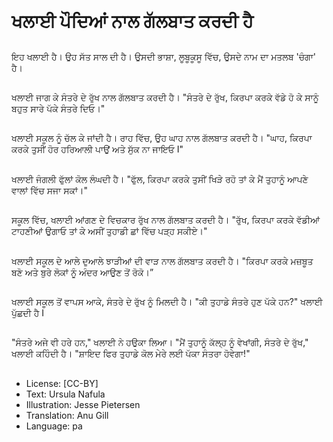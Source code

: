 # ਖਲਾਈ ਪੌਦਿਆਂ ਨਾਲ ਗੱਲਬਾਤ ਕਰਦੀ ਹੈ

##
ਇਹ ਖਲਾਈ ਹੈ। ਉਹ ਸੱਤ ਸਾਲ ਦੀ ਹੈ। ਉਸਦੀ ਭਾਸ਼ਾ, ਲੂਬੂਕੂਸੂ ਵਿੱਚ, ਉਸਦੇ ਨਾਮ ਦਾ ਮਤਲਬ 'ਚੰਗਾ' ਹੈ।

##
ਖਲਾਈ ਜਾਗ ਕੇ ਸੰਤਰੇ ਦੇ ਰੁੱਖ ਨਾਲ ਗੱਲਬਾਤ ਕਰਦੀ ਹੈ। "ਸੰਤਰੇ ਦੇ ਰੁੱਖ, ਕਿਰਪਾ ਕਰਕੇ ਵੱਡੇ ਹੋ ਕੇ ਸਾਨੂੰ ਬਹੁਤ ਸਾਰੇ ਪੱਕੇ ਸੰਤਰੇ ਦਿਓ।"

##
ਖਲਾਈ ਸਕੂਲ ਨੂੰ ਚੱਲ ਕੇ ਜਾਂਦੀ ਹੈ। ਰਾਹ ਵਿੱਚ, ਉਹ ਘਾਹ ਨਾਲ ਗੱਲਬਾਤ ਕਰਦੀ ਹੈ। "ਘਾਹ, ਕਿਰਪਾ ਕਰਕੇ ਤੁਸੀਂ ਹੋਰ ਹਰਿਆਲੀ ਪਾਉਂ ਅਤੇ ਸੁੱਕ ਨਾ ਜਾਇਓ I"

##
ਖਲਾਈ ਜੰਗਲੀ ਫੁੱਲਾਂ ਕੋਲ ਲੰਘਦੀ ਹੈ। "ਫੁੱਲ, ਕਿਰਪਾ ਕਰਕੇ ਤੁਸੀਂ ਖਿੜੇ ਰਹੋ ਤਾਂ ਕੇ ਮੈਂ ਤੁਹਾਨੂੰ ਆਪਣੇ ਵਾਲਾਂ ਵਿੱਚ ਸਜਾ ਸਕਾਂ।"

##
ਸਕੂਲ ਵਿੱਚ, ਖਲਾਈ ਆਂਗਣ ਦੇ ਵਿਚਕਾਰ ਰੁੱਖ ਨਾਲ ਗੱਲਬਾਤ ਕਰਦੀ ਹੈ। "ਰੁੱਖ, ਕਿਰਪਾ ਕਰਕੇ ਵੱਡੀਆਂ ਟਾਹਣੀਆਂ ਉਗਾਓ ਤਾਂ ਕੇ ਅਸੀਂ ਤੁਹਾਡੀ ਛਾਂ ਵਿੱਚ ਪੜ੍ਹ ਸਕੀਏ।"  

##
ਖਲਾਈ ਸਕੂਲ ਦੇ ਆਲੇ ਦੁਆਲੇ ਝਾੜੀਆਂ ਦੀ ਵਾੜ ਨਾਲ ਗੱਲਬਾਤ ਕਰਦੀ ਹੈ। "ਕਿਰਪਾ ਕਰਕੇ ਮਜ਼ਬੂਤ ਬਣੋ ਅਤੇ ਬੁਰੇ ਲੋਕਾਂ ਨੂੰ ਅੰਦਰ ਆਉਣ ਤੋਂ ਰੋਕੋ।”

##
ਖਲਾਈ ਸਕੂਲ ਤੋਂ ਵਾਪਸ ਆਕੇ, ਸੰਤਰੇ ਦੇ ਰੁੱਖ ਨੂੰ ਮਿਲਦੀ ਹੈ। "ਕੀ ਤੁਹਾਡੇ ਸੰਤਰੇ ਹੁਣ ਪੱਕੇ ਹਨ?" ਖਲਾਈ ਪੁੱਛਦੀ ਹੈ I

##
"ਸੰਤਰੇ ਅਜੇ ਵੀ ਹਰੇ ਹਨ," ਖਲਾਈ ਨੇ ਹਉਕਾ ਲਿਆ। "ਮੈਂ ਤੁਹਾਨੂੰ ਕੱਲ੍ਹ ਨੂੰ ਵੇਖਾਂਗੀ, ਸੰਤਰੇ ਦੇ ਰੁੱਖ," ਖਲਾਈ ਕਹਿੰਦੀ ਹੈ। "ਸ਼ਾਇਦ ਫਿਰ ਤੁਹਾਡੇ ਕੋਲ ਮੇਰੇ ਲਈ ਪੱਕਾ ਸੰਤਰਾ ਹੋਵੇਗਾ!"

##
* License: [CC-BY]
* Text: Ursula Nafula
* Illustration: Jesse Pietersen
* Translation: Anu Gill
* Language: pa
